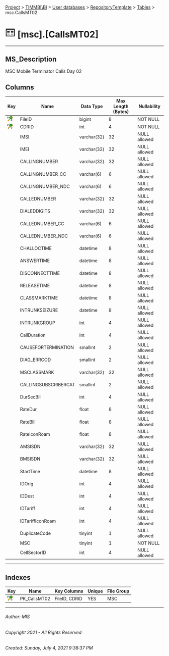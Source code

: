 #### 

[Project](../../../../index.md) > [TIMMBI\\BI](../../../index.md) > [User databases](../../index.md) > [RepositoryTemplate](../index.md) > [Tables](Tables.md) > msc.CallsMT02

# ![Tables](../../../../Images/Table32.png) [msc].[CallsMT02]

---

## <a name="#description"></a>MS_Description

MSC Mobile Terminator Calls Day 02

## <a name="#columns"></a>Columns

| Key | Name | Data Type | Max Length (Bytes) | Nullability |
|---|---|---|---|---|
| [![Cluster Primary Key PK_CallsMT02: FileID\CDRID](../../../../Images/pkcluster.png)](#indexes) | FileID | bigint | 8 | NOT NULL |
| [![Cluster Primary Key PK_CallsMT02: FileID\CDRID](../../../../Images/pkcluster.png)](#indexes) | CDRID | int | 4 | NOT NULL |
|  | IMSI | varchar(32) | 32 | NULL allowed |
|  | IMEI | varchar(32) | 32 | NULL allowed |
|  | CALLINGNUMBER | varchar(32) | 32 | NULL allowed |
|  | CALLINGNUMBER_CC | varchar(6) | 6 | NULL allowed |
|  | CALLINGNUMBER_NDC | varchar(6) | 6 | NULL allowed |
|  | CALLEDNUMBER | varchar(32) | 32 | NULL allowed |
|  | DIALEDDIGITS | varchar(32) | 32 | NULL allowed |
|  | CALLEDNUMBER_CC | varchar(6) | 6 | NULL allowed |
|  | CALLEDNUMBER_NDC | varchar(6) | 6 | NULL allowed |
|  | CHALLOCTIME | datetime | 8 | NULL allowed |
|  | ANSWERTIME | datetime | 8 | NULL allowed |
|  | DISCONNECTTIME | datetime | 8 | NULL allowed |
|  | RELEASETIME | datetime | 8 | NULL allowed |
|  | CLASSMARKTIME | datetime | 8 | NULL allowed |
|  | INTRUNKSEIZURE | datetime | 8 | NULL allowed |
|  | INTRUNKGROUP | int | 4 | NULL allowed |
|  | CallDuration | int | 4 | NULL allowed |
|  | CAUSEFORTERMINATION | smallint | 2 | NULL allowed |
|  | DIAG_ERRCOD | smallint | 2 | NULL allowed |
|  | MSCLASSMARK | varchar(32) | 32 | NULL allowed |
|  | CALLINGSUBSCRIBERCAT | smallint | 2 | NULL allowed |
|  | DurSecBill | int | 4 | NULL allowed |
|  | RateDur | float | 8 | NULL allowed |
|  | RateBill | float | 8 | NULL allowed |
|  | RateIconRoam | float | 8 | NULL allowed |
|  | AMSISDN | varchar(32) | 32 | NULL allowed |
|  | BMSISDN | varchar(32) | 32 | NULL allowed |
|  | StartTime | datetime | 8 | NULL allowed |
|  | IDOrig | int | 4 | NULL allowed |
|  | IDDest | int | 4 | NULL allowed |
|  | IDTariff | int | 4 | NULL allowed |
|  | IDTariffIconRoam | int | 4 | NULL allowed |
|  | DuplicateCode | tinyint | 1 | NULL allowed |
|  | MSC | tinyint | 1 | NOT NULL |
|  | CellSectorID | int | 4 | NULL allowed |


---

## <a name="#indexes"></a>Indexes

| Key | Name | Key Columns | Unique | File Group |
|---|---|---|---|---|
| [![Cluster Primary Key PK_CallsMT02: FileID\CDRID](../../../../Images/pkcluster.png)](#indexes) | PK_CallsMT02 | FileID, CDRID | YES | MSC |


---

###### Author:  MIS

###### Copyright 2021 - All Rights Reserved

###### Created: Sunday, July 4, 2021 9:38:37 PM

